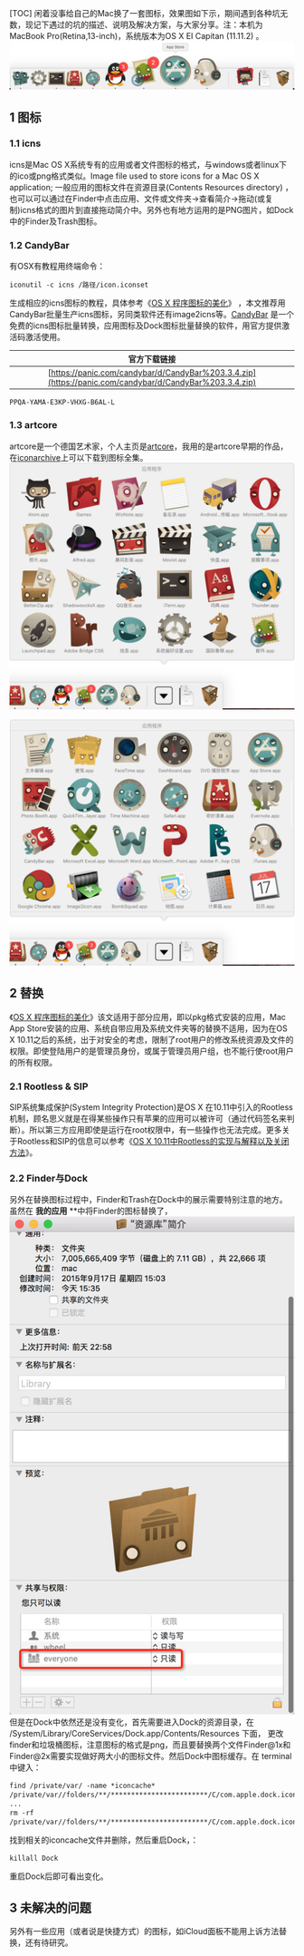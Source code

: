 [TOC]
闲着没事给自己的Mac换了一套图标，效果图如下示，期间遇到各种坑无数，现记下遇过的坑的描述、说明及解决方案，与大家分享。注：本机为MacBook Pro(Retina,13-inch)，系统版本为OS X EI Capitan (11.11.2) 。
![icon1](images/icon1.jpg)

## 1 图标
### 1.1 icns
icns是Mac OS X系统专有的应用或者文件图标的格式，与windows或者linux下的ico或png格式类似。Image file used to store icons for a Mac OS X application; 一般应用的图标文件在资源目录(Contents Resources directory) ，也可以可以通过在Finder中点击应用、文件或文件夹-&gt;查看简介-&gt;拖动(或复制)icns格式的图片到直接拖动简介中。另外也有地方运用的是PNG图片，如Dock中的Finder及Trash图标。
### 1.2 CandyBar
有OSX有教程用终端命令：

```shell
iconutil -c icns /路径/icon.iconset
```

生成相应的icns图标的教程，具体参考《[OS X 程序图标的美化](http://www.jianshu.com/p/2d21088a4439)》 ，本文推荐用CandyBar批量生产icns图标，另同类软件还有image2icns等。[CandyBar](https://panic.com/blog/candybar-mountain-lion-and-beyond/) 是一个免费的icns图标批量转换，应用图标及Dock图标批量替换的软件，用官方提供激活码激活使用。

|官方下载链接 | 
|:-------------:|
| [https://panic.com/candybar/d/CandyBar%203.3.4.zip](https://panic.com/candybar/d/CandyBar%203.3.4.zip) | 

```
PPQA-YAMA-E3KP-VHXG-B6AL-L
```

### 1.3 artcore
artcore是一个德国艺术家，个人主页是[artcore](http://www.artcoreillustrations.com/commercials/)，我用的是artcore早期的作品，在[iconarchive](http://www.iconarchive.com/artist/artcore-illustrations.html)上可以下载到图标全集。
![icon2](images/icon2.jpg)

![icon3](images/icon3.jpg)

## 2 替换
《[OS X 程序图标的美化](http://www.jianshu.com/p/2d21088a4439)》该文适用于部分应用，即以pkg格式安装的应用，Mac App Store安装的应用、系统自带应用及系统文件夹等的替换不适用，因为在OS X 10.11之后的系统，出于对安全的考虑，限制了root用户的修改系统资源及文件的权限。即使登陆用户的是管理员身份，或属于管理员用户组，也不能行使root用户的所有权限。
### 2.1 Rootless &amp; SIP
SIP系统集成保护(System Integrity Protection)是OS X 在10.11中引入的Rootless机制，顾名思义就是在得某些操作只有苹果的应用可以被许可（通过代码签名来判断）。所以第三方应用即使是运行在root权限中，有一些操作也无法完成。更多关于Rootless和SIP的信息可以参考《[OS X 10.11中Rootless的实现与解释以及关闭方法](http://tadaland.com/os-x-rootless.html)》。
### 2.2 Finder与Dock
另外在替换图标过程中，Finder和Trash在Dock中的展示需要特别注意的地方。虽然在 **我的应用** **中将Finder的图标替换了，
![icon4](images/icon4.jpg)
但是在Dock中依然还是没有变化，首先需要进入Dock的资源目录，在 /System/Library/CoreServices/Dock.app/Contents/Resources 下面， 更改 finder和垃圾桶图标，注意图标的格式是png，而且要替换两个文件Finder@1x和Finder@2x需要实现做好两大小的图标文件。然后Dock中图标缓存。在 terminal 中键入：

```shell
find /private/var/ -name *iconcache*
/private/var//folders/**/************************/C/com.apple.dock.iconcache
...
rm -rf /private/var//folders/**/************************/C/com.apple.dock.iconcache
```

找到相关的iconcache文件并删除，然后重启Dock，：

```shell
killall Dock
```

重启Dock后即可看出变化。

## 3 未解决的问题
另外有一些应用（或者说是快捷方式）的图标，如iCloud面板不能用上诉方法替换，还有待研究。